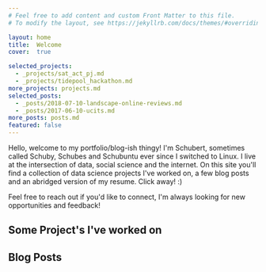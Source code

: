 ```yaml
---
# Feel free to add content and custom Front Matter to this file.
# To modify the layout, see https://jekyllrb.com/docs/themes/#overriding-theme-defaults

layout: home
title:  Welcome
cover:  true

selected_projects:
  - _projects/sat_act_pj.md
  - _projects/tidepool_hackathon.md
more_projects: projects.md
selected_posts:
  - _posts/2018-07-10-landscape-online-reviews.md
  - _posts/2017-06-10-ucits.md
more_posts: posts.md
featured: false
---
```


Hello, welcome to my portfolio/blog-ish thingy! I'm Schubert, sometimes called Schuby, Schubes and Schubuntu ever since I switched to Linux. I live at the intersection of data, social science and the internet. On this site you'll find a collection of data science projects I've worked on, a few blog posts and an abridged version of my resume. Click away! :)

Feel free to reach out if you'd like to connect, I'm always looking for new opportunities and feedback!



## Some Project's I've worked on
<!--projects-->

## Blog Posts
<!--posts-->
<!--about-->
